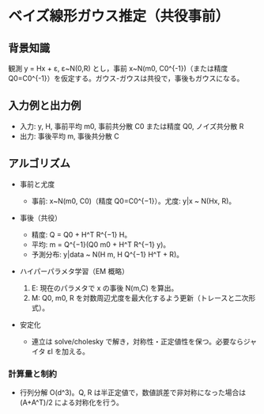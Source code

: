 # ベイズ線形ガウス推定（共役事前）

## 背景知識
観測 y = Hx + ε, ε~N(0,R) とし，事前 x~N(m0, C0^{-1})（または精度 Q0=C0^{-1}）を仮定する。ガウス-ガウスは共役で，事後もガウスになる。

## 入力例と出力例
- 入力: y, H, 事前平均 m0, 事前共分散 C0 または精度 Q0, ノイズ共分散 R
- 出力: 事後平均 m, 事後共分散 C

## アルゴリズム
- 事前と尤度
	- 事前: x~N(m0, C0)（精度 Q0=C0^{−1}）。尤度: y|x ~ N(Hx, R)。

- 事後（共役）
	- 精度: Q = Q0 + H^T R^{−1} H。
	- 平均: m = Q^{−1}(Q0 m0 + H^T R^{−1} y)。
	- 予測分布: y|data ~ N(H m, H Q^{−1} H^T + R)。

- ハイパーパラメタ学習（EM 概略）
	1) E: 現在のパラメタで x の事後 N(m,C) を算出。
	2) M: Q0, m0, R を対数周辺尤度を最大化するよう更新（トレースと二次形式）。

- 安定化
	- 連立は solve/cholesky で解き，対称性・正定値性を保つ。必要ならジャイタ εI を加える。

### 計算量と制約
- 行列分解 O(d^3)。Q, R は半正定値で，数値誤差で非対称になった場合は (A+A^T)/2 による対称化を行う。

